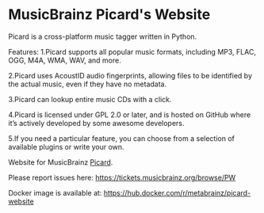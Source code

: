 # MusicBrainz Picard's Website

Picard is a cross-platform music tagger written in Python.

Features:
1.Picard supports all popular music formats, including MP3, FLAC, OGG, M4A, WMA, WAV, and more.

2.Picard uses AcoustID audio fingerprints, allowing files to be identified by the actual music, even if they have no metadata.

3.Picard can lookup entire music CDs with a click.

4.Picard is licensed under GPL 2.0 or later, and is hosted on GitHub where it’s actively developed by some awesome developers.

5.If you need a particular feature, you can choose from a selection of available plugins or write your own.



Website for MusicBrainz [Picard](https://picard.musicbrainz.org/).

Please report issues here: https://tickets.musicbrainz.org/browse/PW

Docker image is available at: https://hub.docker.com/r/metabrainz/picard-website
